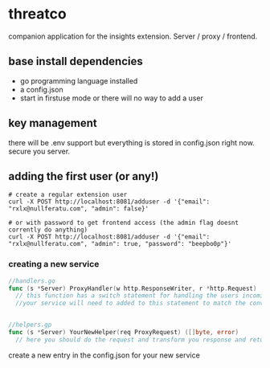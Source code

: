 # threatco
companion application for the insights extension. Server / proxy / frontend.

## base install dependencies
- go programming language installed
- a config.json
- start in firstuse mode or there will no way to add a user


## key management
there will be .env support but everything is stored in config.json right now.
secure you server.


## adding the first user (or any!)
```
# create a regular extension user
curl -X POST http://localhost:8081/adduser -d '{"email": "rxlx@nullferatu.com", "admin": false}'

# or with password to get frontend access (the admin flag doesnt corrently do anything)
curl -X POST http://localhost:8081/adduser -d '{"email": "rxlx@nullferatu.com", "admin": true, "password": "beepbo0p"}'
```


### creating a new service

```go
//handlers.go
func (s *Server) ProxyHandler(w http.ResponseWriter, r *http.Request)
  // this function has a switch statement for handling the users incoming request.
  //your service will need to added to this statement to match the convention.


//helpers.gp
func (s *Server) YourNewHelper(req ProxyRequest) ([]byte, error)
  // here you should do the request and transform you response and return in 
```
create a new entry in the config.json for your new service


